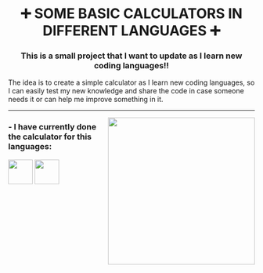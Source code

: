 <h1 align="center"> ➕ SOME BASIC CALCULATORS IN DIFFERENT LANGUAGES ➕ </h1>
<h3 align="center"> This is a small project that I want to update as I learn new coding languages!! </h3>



<p align="left"> 
The idea is to create a simple calculator as I learn new coding languages, so I can easily test my new knowledge and share the code in case someone needs it or can help me improve something in it.

  ---
  
<img align="right" src="https://cdn.pixabay.com/animation/2022/12/05/15/28/15-28-43-29_512.gif" width = 300px> 
<h3 align="left"> - I have currently done the calculator for this languages: </h3>
<p align="left">
<img src="https://upload.wikimedia.org/wikipedia/commons/thumb/c/c3/Python-logo-notext.svg/1869px-Python-logo-notext.svg.png" width="50" height="50">
<img src="https://upload.wikimedia.org/wikipedia/commons/1/19/C_Logo.png" width="50" height="50">
